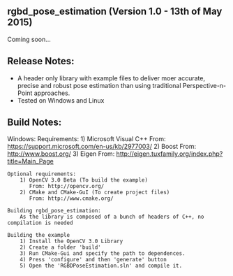 rgbd_pose_estimation (Version 1.0 - 13th of May 2015)
---------------------------------------
Coming soon...


Release Notes:
--------------
* A header only library with example files to deliver moer accurate, precise and robust pose estimation than using traditional Perspective-n-Point approaches. 
* Tested on Windows and Linux 
  
Build Notes:
------------
Windows:
	Requirements:
		1) Microsoft Visual C++
		   From: https://support.microsoft.com/en-us/kb/2977003/
		2) Boost
		   From: http://www.boost.org/
		3) Eigen
		   From: http://eigen.tuxfamily.org/index.php?title=Main_Page
		   
	Optional requirements:
		1) OpenCV 3.0 Beta (To build the example)
		   From: http://opencv.org/
	    2) CMake and CMake-GuI (To create project files)
		   From: http://www.cmake.org/
	
    Building rgbd_pose_estimation:
	    As the library is composed of a bunch of headers of C++, no compilation is needed
	
	Building the example
	    1) Install the OpenCV 3.0 Library 
		2) Create a folder 'build' 
		3) Run CMake-Gui and specify the path to dependences. 
		4) Press 'configure' and then 'generate' button
		5) Open the 'RGBDPoseEstimation.sln' and compile it.
		
    
	   